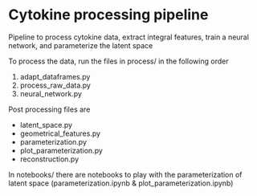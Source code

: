 # Cytokine processing pipeline
Pipeline to process cytokine data, extract integral features, train a neural network, and parameterize the latent space

To process the data, run the files in process/ in the following order
1. adapt_dataframes.py
2. process_raw_data.py
3. neural_network.py

Post processing files are
- latent_space.py
- geometrical_features.py
- parameterization.py
- plot_parameterization.py
- reconstruction.py

In notebooks/ there are notebooks to play with the parameterization of latent space (parameterization.ipynb & plot_parameterization.ipynb)
